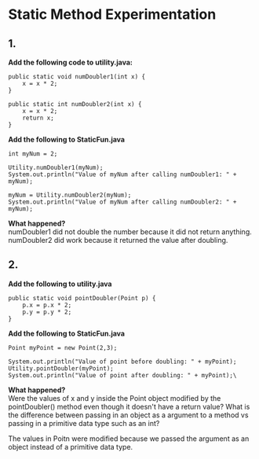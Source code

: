 # Static Method Experimentation
## 1.  
**Add the following code to utility.java:**  
```
public static void numDoubler1(int x) {
    x = x * 2;
}

public static int numDoubler2(int x) {
    x = x * 2;
    return x;
}
```
**Add the following to StaticFun.java**  
```
int myNum = 2;

Utility.numDoubler1(myNum);
System.out.println("Value of myNum after calling numDoubler1: " + myNum);

myNum = Utility.numDoubler2(myNum);
System.out.println("Value of myNum after calling numDoubler2: " + myNum);
```
**What happened?**  
numDoubler1 did not double the number because it did not return anything. numDoubler2 did work because it returned the value after doubling.  
## 2.  
**Add the following to utility.java**  
```
public static void pointDoubler(Point p) {
    p.x = p.x * 2;
    p.y = p.y * 2;
}
```
**Add the following to StaticFun.java**  
```
Point myPoint = new Point(2,3);

System.out.println("Value of point before doubling: " + myPoint);
Utility.pointDoubler(myPoint);
System.out.println("Value of point after doubling: " + myPoint);\
```
**What happened?**  
Were the values of x and y inside the Point object modified by the pointDoubler() method even though it doesn't have a return value? What is the difference between passing in an object as a argument to a method vs passing in a primitive data type such as an int?  

The values in Poitn were modified because we passed the argument as an object instead of a primitive data type.  
